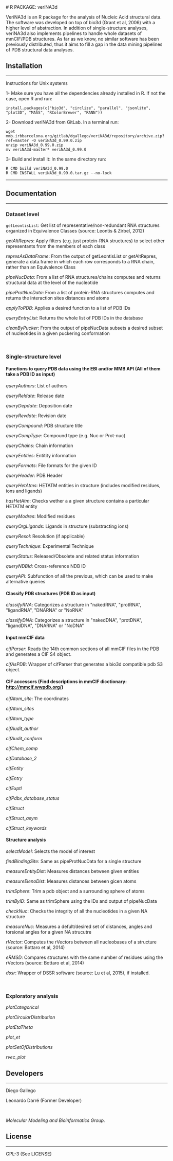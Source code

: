 <snippet>
  <content>
# R PACKAGE: veriNA3d

VeriNA3d is an R package for the analysis of Nucleic Acid structural data. The software was developed on top of bio3d (Grant et al, 2006) with a higher level of abstraction. In addition of single-structure analyses, veriNA3d also implements pipelines to handle whole datasets of mmCIF/PDB structures. As far as we know, no similar software has been previously distributed, thus it aims to fill a gap in the data mining pipelines of PDB structural data analyses.

## Installation
---------------

Instructions for Unix systems

1- Make sure you have all the dependencies already installed in R. If not the case, open R and run:
&nbsp;

    install.packages(c("bio3d", "circlize", "parallel", "jsonlite", "plot3D", "MASS", "RColorBrewer", "RANN"))

2- Download veriNA3d from GitLab. In a terminal run:
&nbsp;

    wget mmb.irbbarcelona.org/gitlab/dgallego/veriNA3d/repository/archive.zip?ref=master -O veriNA3d_0.99.0.zip
    unzip veriNA3d_0.99.0.zip
    mv veriNA3d-master* veriNA3d_0.99.0

3- Build and install it:
    In the same directory run:
&nbsp;

    R CMD build veriNA3d_0.99.0
    R CMD INSTALL veriNA3d_0.99.0.tar.gz --no-lock

----------------
## Documentation
----------------

### Dataset level

`getLeontisList`: Get list of representative/non-redundant RNA structures organized in Equivalence Classes (source: Leontis & Zirbel, 2012)

_getAltRepres_: Apply filters (e.g. just protein-RNA structures) to select other representants from the members of each class

_represAsDataFrame_: From the output of getLeontisList or getAltRepres, generate a data.frame in which each row corresponds to a RNA chain, rather than an Equivalence Class

_pipeNucData_: From a list of RNA structures/chains computes and returns structural data at the level of the nucleotide

_pipeProtNucData_: From a list of protein-RNA structures computes and returns the interaction sites distances and atoms

_applyToPDB_: Applies a desired function to a list of PDB IDs

_queryEntryList_: Returns the whole list of PDB IDs in the database

_cleanByPucker_: From the output of pipeNucData subsets a desired subset of nucleotides in a given puckering conformation
&nbsp;

&nbsp;


### Single-structure level

#### **Functions to query PDB data using the EBI and/or MMB API** (All of them take a PDB ID as input)

_queryAuthors_: List of authors

_queryReldate_: Release date

_queryDepdate_: Deposition date

_queryRevdate_: Revision date

_queryCompound_: PDB structure title

_queryCompType_: Compound type (e.g. Nuc or Prot-nuc)

_queryChains_: Chain information

_queryEntities_: Entitity information

_queryFormats_: File formats for the given ID

_queryHeader_: PDB Header

_queryHetAtms_: HETATM entities in structure (includes modified residues, ions and ligands)

_hasHetAtm_: Checks wether a a given structure contains a particular HETATM entity

_queryModres_: Modified residues

_queryOrgLigands_: Ligands in structure (substracting ions)

_queryResol_: Resolution (if applicable)

_queryTechnique_: Experimental Technique

_queryStatus_: Released/Obsolete and related status information

_queryNDBId_: Cross-reference NDB ID

_queryAPI_: Subfunction of all the previous, which can be used to make alternative queries
&nbsp;

#### **Classify PDB structures** (PDB ID as input)

_classifyRNA_: Categorizes a structure in "nakedRNA", "protRNA", "ligandRNA", "DNARNA" or "NoRNA"

_classifyDNA_: Categorizes a structure in "nakedDNA", "protDNA", "ligandDNA", "DNARNA" or "NoDNA"
&nbsp;

#### **Input mmCIF data**

_cifParser_: Reads the 14th common sections of all mmCIF files in the PDB and generates a CIF S4 object.

_cifAsPDB_: Wrapper of cifParser that generates a bio3d compatible pdb S3 object.
&nbsp;

#### **CIF accessors** (Find descriptions in mmCIF dicctionary: http://mmcif.wwpdb.org/)

_cifAtom\_site_: The coordinates

_cifAtom\_sites_

_cifAtom\_type_

_cifAudit\_author_

_cifAudit\_conform_

_cifChem\_comp_

_cifDatabase\_2_

_cifEntity_

_cifEntry_

_cifExptl_

_cifPdbx\_database\_status_

_cifStruct_

_cifStruct\_asym_

_cifStruct\_keywords_
&nbsp;

#### **Structure analysis**

_selectModel_: Selects the model of interest

_findBindingSite_: Same as pipeProtNucData for a single structure

_measureEntityDist_: Measures distances between given entities

_measureElenoDist_: Measures distances between gicen atoms

_trimSphere_: Trim a pdb object and a surrounding sphere of atoms

_trimByID_: Same as trimSphere using the IDs and output of pipeNucData

_checkNuc_: Checks the integrity of all the nucleotides in a given NA structure

_measureNuc_: Measures a defult/desired set of distances, angles and torsional angles for a given NA strucutre

_rVector_: Computes the rVectors between all nucleobases of a structure (source: Bottaro et al, 2014)

_eRMSD_: Compares structures with the same number of residues using the rVectors (source: Bottaro et al, 2014)

_dssr_: Wrapper of DSSR software (source: Lu et al, 2015), if installed.
&nbsp;

&nbsp;

### Exploratory analysis

_plotCategorical_

_plotCircularDistribution_

_plotEtaTheta_

_plot\_et_

_plotSetOfDistributions_

_rvec\_plot_


## Developers
-------------

Diego Gallego

Leonardo Darré (Former Developer)
&nbsp;

&nbsp;

*Molecular Modeling and Bioinformatics Group.*


## License
----------

GPL-3 (See LICENSE)
